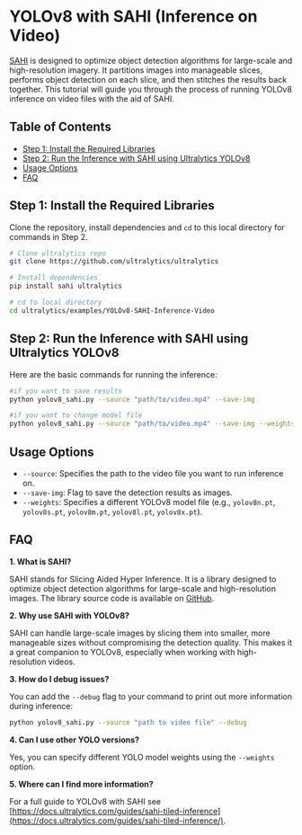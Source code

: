 # YOLOv8 with SAHI (Inference on Video)

[SAHI](https://docs.ultralytics.com/guides/sahi-tiled-inference/) is designed to optimize object detection algorithms for large-scale and high-resolution imagery. It partitions images into manageable slices, performs object detection on each slice, and then stitches the results back together. This tutorial will guide you through the process of running YOLOv8 inference on video files with the aid of SAHI.

## Table of Contents

- [Step 1: Install the Required Libraries](#step-1-install-the-required-libraries)
- [Step 2: Run the Inference with SAHI using Ultralytics YOLOv8](#step-2-run-the-inference-with-sahi-using-ultralytics-yolov8)
- [Usage Options](#usage-options)
- [FAQ](#faq)

## Step 1: Install the Required Libraries

Clone the repository, install dependencies and `cd` to this local directory for commands in Step 2.

```bash
# Clone ultralytics repo
git clone https://github.com/ultralytics/ultralytics

# Install dependencies
pip install sahi ultralytics

# cd to local directory
cd ultralytics/examples/YOLOv8-SAHI-Inference-Video
```

## Step 2: Run the Inference with SAHI using Ultralytics YOLOv8

Here are the basic commands for running the inference:

```bash
#if you want to save results
python yolov8_sahi.py --source "path/to/video.mp4" --save-img

#if you want to change model file
python yolov8_sahi.py --source "path/to/video.mp4" --save-img --weights "yolov8n.pt"
```

## Usage Options

- `--source`: Specifies the path to the video file you want to run inference on.
- `--save-img`: Flag to save the detection results as images.
- `--weights`: Specifies a different YOLOv8 model file (e.g., `yolov8n.pt`, `yolov8s.pt`, `yolov8m.pt`, `yolov8l.pt`, `yolov8x.pt`).

## FAQ

**1. What is SAHI?**

SAHI stands for Slicing Aided Hyper Inference. It is a library designed to optimize object detection algorithms for large-scale and high-resolution images. The library source code is available on [GitHub](https://github.com/obss/sahi).

**2. Why use SAHI with YOLOv8?**

SAHI can handle large-scale images by slicing them into smaller, more manageable sizes without compromising the detection quality. This makes it a great companion to YOLOv8, especially when working with high-resolution videos.

**3. How do I debug issues?**

You can add the `--debug` flag to your command to print out more information during inference:

```bash
python yolov8_sahi.py --source "path to video file" --debug
```

**4. Can I use other YOLO versions?**

Yes, you can specify different YOLO model weights using the `--weights` option.

**5. Where can I find more information?**

For a full guide to YOLOv8 with SAHI see [https://docs.ultralytics.com/guides/sahi-tiled-inference](https://docs.ultralytics.com/guides/sahi-tiled-inference/).
